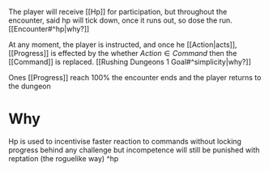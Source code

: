 The player will receive [[Hp]] for participation, but throughout the encounter, said hp will tick down, once it runs out, so dose the run. [[Encounter#^hp|why?]]

At any moment, the player is instructed, and once he [[Action|acts]],
[[Progress]] is effected by the whether $Action \in Command$  then the [[Command]] is replaced. [[Rushing Dungeons 1 Goal#^simplicity|why?]]

 Ones [[Progress]] reach 100% the encounter ends and the player returns to the dungeon
 
# Why

Hp is used to incentivise faster reaction to commands without locking progress behind any challenge but incompetence will still be punished with reptation (the roguelike way) 
^hp
